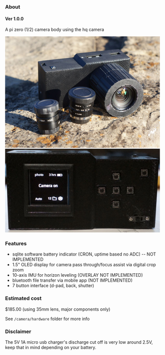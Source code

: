 ### About

#### Ver 1.0.0

A pi zero (1/2) camera body using the hq camera

<img src="./cam-lenses.JPG"/>

<img src="./current-menu.JPG"/>

### Features

- sqlite software battery indicator (CRON, uptime based no ADC) -- NOT IMPLEMENTED
- 1.5" OLED display for camera pass through/focus assist via digital crop zoom
- 10-axis IMU for horizon leveling (OVERLAY NOT IMPLEMENTED)
- bluetooth file transfer via mobile app (NOT IMPLEMENTED)
- 7 button interface (d-pad, back, shutter)

### Estimated cost

$185.00 (using 35mm lens, major components only)

See `/camera/hardware` folder for more info

### Disclaimer

The 5V 1A micro usb charger's discharge cut off is very low around 2.5V, keep that in mind depending on your battery.
